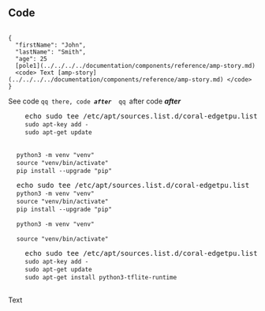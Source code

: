 ## Code

```

{
  "firstName": "John",
  "lastName": "Smith",
  "age": 25
  [pole1](../../../../documentation/components/reference/amp-story.md)
  <code> Text [amp-story](../../../../documentation/components/reference/amp-story.md) </code>
}

```

See code <code>qq there, code <b><em>after </em></b> qq </code>after code <b><em>after </em></b>

<div data-md-type=\"block_html\">
  <pre>
    echo sudo tee /etc/apt/sources.list.d/coral-edgetpu.list
    <code>sudo apt-key add -</code>
    <code>sudo apt-get update</code>
  </pre>
</div>

<pre class="prettyprint lang-bsh">
  <code class="devsite-terminal">python3 -m venv "venv"</code>
  <code class="devsite-terminal">source "venv/bin/activate"</code>
  <code class="devsite-terminal tfo-terminal-venv">pip install --upgrade "pip"</code>
</pre>

<pre class="prettyprint lang-bsh">
  echo sudo tee /etc/apt/sources.list.d/coral-edgetpu.list
  <code class="devsite-terminal">python3 -m venv "venv"</code>
  <code class="devsite-terminal">source "venv/bin/activate"</code>
  <code class="devsite-terminal tfo-terminal-venv">pip install --upgrade "pip"</code>
</pre>

<pre class="prettyprint lang-bsh">
  <code class="devsite-terminal">python3 -m venv "venv"</code>
</pre>

<pre class="prettyprint lang-bsh">
  <code class="devsite-terminal">source "venv/bin/activate"</code>
</pre>

<div data-md-type="block_html">
  <pre class="devsite-terminal">
    echo sudo tee /etc/apt/sources.list.d/coral-edgetpu.list
    <code class="devsite-terminal">sudo apt-key add -</code>
    <code class="devsite-terminal">sudo apt-get update</code>
    <code class="devsite-terminal">sudo apt-get install python3-tflite-runtime</code>
  </pre>
</div>

Text
